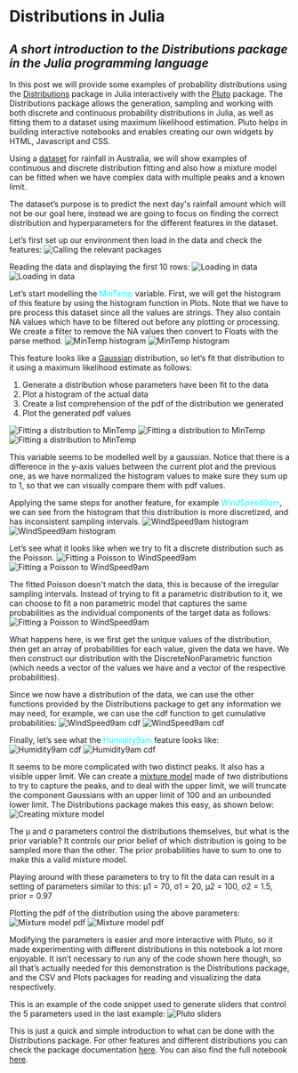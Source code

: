 # Distributions in Julia
## *A short introduction to the Distributions package in the Julia programming language*

In this post we will provide some examples of probability distributions using the [Distributions](https://github.com/JuliaStats/Distributions.jl) package in Julia interactively with the [Pluto](https://github.com/fonsp/Pluto.jl) package. The Distributions package allows the generation, sampling and working with both discrete and continuous probability distributions in Julia, as well as fitting them to a dataset using maximum likelihood estimation. Pluto helps in building interactive notebooks and enables creating our own widgets by HTML, Javascript and CSS.

Using a [dataset](https://www.kaggle.com/jsphyg/weather-dataset-rattle-package) for rainfall in Australia, we will show examples of continuous and discrete distribution fitting and also how a mixture model can be fitted when we have complex data with multiple peaks and a known limit.

The dataset’s purpose is to predict the next day's rainfall amount which will not be our goal here, instead we are going to focus on finding the correct distribution and hyperparameters for the different features in the dataset. 

Let’s first set up our environment then load in the data and check the features:
![Calling the relevant packages](./images/image4.png)

Reading the data and displaying the first 10 rows:
![Loading in data](./images/image9_1.png)
![Loading in data](./images/image9_2.png)

Let’s start modelling the <span style = "color:cyan">MinTemp</span> variable. First, we will get the histogram of this feature by using the histogram function in Plots. Note that we have to pre process this dataset since all the values are strings. They also contain NA values which have to be filtered out before any plotting or processing. We create a filter to remove the NA values then convert to Floats with the parse method.
![MinTemp histogram](./images/image8_1.png)
![MinTemp histogram](./images/image8_2.png)

This feature looks like a [Gaussian](https://en.wikipedia.org/wiki/Normal_distribution) distribution, so let’s fit that distribution to it using a maximum likelihood estimate as follows:
1. Generate a distribution whose parameters have been fit to the data
2. Plot a histogram of the actual data
3. Create a list comprehension of the pdf of the distribution we generated
4. Plot the generated pdf values
 
![Fitting a distribution to MinTemp](./images/image3_1.png)
![Fitting a distribution to MinTemp](./images/image3_2.png)
![Fitting a distribution to MinTemp](./images/image3_3.png)

This variable seems to be modelled well by a gaussian. Notice that there is a difference in the y-axis values between the current plot and the previous one, as we have normalized the histogram values to make sure they sum up to 1, so that we can visually compare them with pdf values.

Applying the same steps for another feature, for example <span style = "color:cyan">WindSpeed9am</span>, we can see from the histogram that this distribution is more discretized, and has inconsistent sampling intervals.
![WindSpeed9am histogram](./images/image11_1.png)
![WindSpeed9am histogram](./images/image11_2.png)

Let’s see what it looks like when we try to fit a discrete distribution such as the Poisson.
![Fitting a Poisson to WindSpeed9am](./images/image7_1.png)
![Fitting a Poisson to WindSpeed9am](./images/image7_2.png)

The fitted Poisson doesn't match the data, this is because of the irregular sampling intervals. Instead of trying to fit a parametric distribution to it, we can choose to fit a non parametric model that captures the same probabilities as the individual components of the target data as follows:
![Fitting a Poisson to WindSpeed9am](./images/image1_cropped.png)

What happens here, is we first get the unique values of the distribution, then get an array of probabilities for each value, given the data we have. We then construct our distribution with the DiscreteNonParametric function (which needs a vector of the values we have and a vector of the respective probabilities). 

Since we now have a distribution of the data, we can use the other functions provided by the Distributions package to get any information we may need, for example, we can use the cdf function to get cumulative probabilities:
![WindSpeed9am cdf](./images/image2_1.png)
![WindSpeed9am cdf](./images/image2_2.png)

Finally, let’s see what the <span style = "color:cyan">Humidity9am</span> feature looks like:
![Humidity9am cdf](./images/image5_1.png)
![Humidity9am cdf](./images/image5_2.png)

It seems to be more complicated with two distinct peaks. It also has a visible upper limit. We can create a [mixture model](https://en.wikipedia.org/wiki/Mixture_model) made of two distributions to try to capture the peaks, and to deal with the upper limit, we will truncate the component Gaussians with an upper limit of 100 and an unbounded lower limit. The Distributions package makes this easy, as shown below:
![Creating mixture model](./images/image10_cropped.png)

The μ and σ parameters control the distributions themselves, but what is the prior variable?
It controls our prior belief of which distribution is going to be sampled more than the other. The prior probabilities have to sum to one to make this a valid mixture model.

Playing around with these parameters to try to fit the data can result in a setting of parameters similar to this:
μ1 = 70, σ1 = 20, μ2 = 100, σ2 = 1.5, prior = 0.97

Plotting the pdf of the distribution using the above parameters:
![Mixture model pdf](./images/image6_1.png)
![Mixture model pdf](./images/image6_2.png)

Modifying the parameters is easier and more interactive with Pluto, so it made experimenting with different distributions in this notebook a lot more enjoyable. It isn’t necessary to run any of the code shown here though, so all that’s actually needed for this demonstration is the Distributions package, and the CSV and Plots packages for reading and visualizing the data respectively.

This is an example of the code snippet used to generate sliders that control the 5 parameters used in the last example:
![Pluto sliders](./images/image12.png)

This is just a quick and simple introduction to what can be done with the Distributions package. For other features and different distributions you can check the package documentation [here](https://juliastats.org/Distributions.jl/stable/). You can also find the full notebook [here](https://github.com/Optomatica/opto_ml_blog/blob/17f8a3fec9c201f885eee5aa6e4e4fbf1016b7d0/Distributions_in_Julia_files/Distributions_in_Julia.jl).

